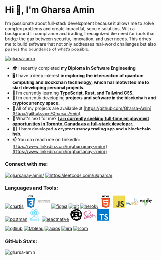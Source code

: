 <h1>Hi 👋, I'm Gharsa Amin</h1>
<p>I’m passionate about full-stack development because it allows me to solve complex problems and create impactful, secure solutions. With a background in compliance and trading, I recognized the need for tools that bridge the gap between security, innovation, and user needs. This drives me to build software that not only addresses real-world challenges but also pushes the boundaries of what’s possible.</p>

<p align="left"> <a href="https://github.com/ryo-ma/github-profile-trophy"><img src="https://github-profile-trophy.vercel.app/?username=gharsa-amin" alt="gharsa-amin" /></a> </p>

- 🎓 I recently completed **my Diploma in Software Engineering**
- 🖥️ I have a deep interest **in exploring the intersection of quantum computing and blockchain technology, which has motivated me to start developing personal projects.**
- 🌱 I’m currently learning **TypeScript, Rust, and Tailwind CSS.**
- 🔭 I’m currently developing **projects and software in the blockchain and cryptocurrency space.**
- 📝 All of my projects are available at [https://github.com/Gharsa-Amin](https://github.com/Gharsa-Amin)
- 📝 What's next for me? **[I am currently seeking full-time employment opportunities in Toronto, Canada as a full-stack developer.](https://www.linkedin.com/in/gharsanay-amin/)**
- 👨‍💻 I have developed **a cryptocurrency trading app and a blockchain hub.**
- 📫 You can reach me on LinkedIn: [https://www.linkedin.com/in/gharsanay-amin/](https://www.linkedin.com/in/gharsanay-amin/)

<h3>Connect with me:</h3>
<p>
  <a href="https://linkedin.com/in/gharsanay-amin/" target="blank"><img align="center" src="https://raw.githubusercontent.com/rahuldkjain/github-profile-readme-generator/master/src/images/icons/Social/linked-in-alt.svg" alt="gharsanay-amin/" height="30" width="40" /></a>
  <a href="https://leetcode.com/u/gharsa/" target="blank"><img align="center" src="https://raw.githubusercontent.com/rahuldkjain/github-profile-readme-generator/master/src/images/icons/Social/leet-code.svg" alt="https://leetcode.com/u/gharsa/" height="30" width="40" /></a>
</p>

<h3>Languages and Tools:</h3>
<p>
  <a href="https://www.chartjs.org" target="_blank" rel="noreferrer"><img src="https://www.chartjs.org/media/logo-title.svg" alt="chartjs" width="40" height="40"/></a>
  <a href="https://www.w3schools.com/css/" target="_blank" rel="noreferrer"><img src="https://raw.githubusercontent.com/devicons/devicon/master/icons/css3/css3-original-wordmark.svg" alt="css3" width="40" height="40"/></a>
  <a href="https://expressjs.com" target="_blank" rel="noreferrer"><img src="https://raw.githubusercontent.com/devicons/devicon/master/icons/express/express-original-wordmark.svg" alt="express" width="40" height="40"/></a>
  <a href="https://www.figma.com/" target="_blank" rel="noreferrer"><img src="https://www.vectorlogo.zone/logos/figma/figma-icon.svg" alt="figma" width="40" height="40"/></a>
  <a href="https://git-scm.com/" target="_blank" rel="noreferrer"><img src="https://www.vectorlogo.zone/logos/git-scm/git-scm-icon.svg" alt="git" width="40" height="40"/></a>
  <a href="https://heroku.com" target="_blank" rel="noreferrer"><img src="https://www.vectorlogo.zone/logos/heroku/heroku-icon.svg" alt="heroku" width="40" height="40"/></a>
  <a href="https://www.w3.org/html/" target="_blank" rel="noreferrer"><img src="https://raw.githubusercontent.com/devicons/devicon/master/icons/html5/html5-original-wordmark.svg" alt="html5" width="40" height="40"/></a>
  <a href="https://developer.mozilla.org/en-US/docs/Web/JavaScript" target="_blank" rel="noreferrer"><img src="https://raw.githubusercontent.com/devicons/devicon/master/icons/javascript/javascript-original.svg" alt="javascript" width="40" height="40"/></a>
  <a href="https://www.mysql.com/" target="_blank" rel="noreferrer"><img src="https://raw.githubusercontent.com/devicons/devicon/master/icons/mysql/mysql-original-wordmark.svg" alt="mysql" width="40" height="40"/></a>
  <a href="https://nodejs.org" target="_blank" rel="noreferrer"><img src="https://raw.githubusercontent.com/devicons/devicon/master/icons/nodejs/nodejs-original-wordmark.svg" alt="nodejs" width="40" height="40"/></a>
  <a href="https://postman.com" target="_blank" rel="noreferrer"><img src="https://www.vectorlogo.zone/logos/getpostman/getpostman-icon.svg" alt="postman" width="40" height="40"/></a>
  <a href="https://reactjs.org/" target="_blank" rel="noreferrer"><img src="https://raw.githubusercontent.com/devicons/devicon/master/icons/react/react-original-wordmark.svg" alt="react" width="40" height="40"/></a>
  <a href="https://reactnative.dev/" target="_blank" rel="noreferrer"><img src="https://reactnative.dev/img/header_logo.svg" alt="reactnative" width="40" height="40"/></a>
  <a href="https://www.rust-lang.org" target="_blank" rel="noreferrer"><img src="https://raw.githubusercontent.com/devicons/devicon/master/icons/rust/rust-plain.svg" alt="rust" width="40" height="40"/></a>
  <a href="https://sass-lang.com" target="_blank" rel="noreferrer"><img src="https://raw.githubusercontent.com/devicons/devicon/master/icons/sass/sass-original.svg" alt="sass" width="40" height="40"/></a>
  <a href="https://www.typescriptlang.org/" target="_blank" rel="noreferrer"><img src="https://raw.githubusercontent.com/devicons/devicon/master/icons/typescript/typescript-original.svg" alt="typescript" width="40" height="40"/></a>
  
  <!-- Additional Skills -->
  <a href="#" target="_blank" rel="noreferrer"><img src="https://img.icons8.com/ios/452/github.png" alt="github" width="40" height="40"/></a>
  <a href="#" target="_blank" rel="noreferrer"><img src="https://img.icons8.com/ios/452/tableau-software.png" alt="tableau" width="40" height="40"/></a>
  <a href="#" target="_blank" rel="noreferrer"><img src="https://img.icons8.com/ios/452/axios.png" alt="axios" width="40" height="40"/></a>
  <a href="#" target="_blank" rel="noreferrer"><img src="https://img.icons8.com/ios/452/jira.png" alt="jira" width="40" height="40"/></a>
  <a href="#" target="_blank" rel="noreferrer"><img src="https://img.icons8.com/ios/452/looms.png" alt="loom" width="40" height="40"/></a>
</p>

<h3>GitHub Stats:</h3>
<p><img align="center" src="https://github-readme-stats.vercel.app/api/top-langs?username=gharsa-amin&show_icons=true&locale=en&layout=compact" alt="gharsa-amin" /></p>
